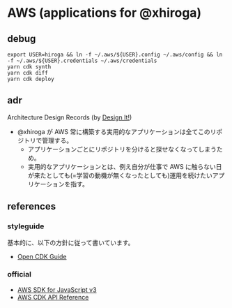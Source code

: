 # AWS (applications for @xhiroga)

## debug

```shell
export USER=hiroga && ln -f ~/.aws/${USER}.config ~/.aws/config && ln -f ~/.aws/${USER}.credentials ~/.aws/credentials
yarn cdk synth
yarn cdk diff
yarn cdk deploy
```

## adr

Architecture Design Records (by [Design It!](https://amzn.to/3e2bHUg))

- @xhiroga が AWS 常に構築する実用的なアプリケーションは全てこのリポジトリで管理する。
  - アプリケーションごとにリポジトリを分けると探せなくなってしまうため。
  - 実用的なアプリケーションとは、例え自分が仕事で AWS に触らない日が来たとしても(=学習の動機が無くなったとしても)運用を続けたいアプリケーションを指す。

## references

### styleguide

基本的に、以下の方針に従って書いています。

- [Open CDK Guide](https://github.com/kevinslin/open-cdk)

### official

- [AWS SDK for JavaScript v3](https://docs.aws.amazon.com/AWSJavaScriptSDK/v3/latest/index.html)
- [AWS CDK API Reference](https://docs.aws.amazon.com/cdk/api/latest/docs/aws-construct-library.html)
